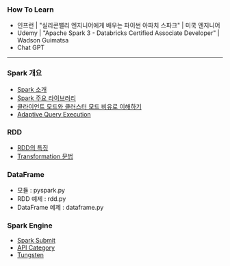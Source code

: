 ### How To Learn 
- 인프런 | "실리콘밸리 엔지니어에게 배우는 파이썬 아파치 스파크" | 미쿡 엔지니어
- Udemy | "Apache Spark 3 - Databricks Certified Associate Developer" | Wadson Guimatsa
- Chat GPT
***
### Spark 개요
- [Spark 소개](https://github.com/toughcookieseohui/To-learn-Spark/wiki/Spark-%EC%86%8C%EA%B0%9C)
- [Spark 주요 라이브러리](https://github.com/toughcookieseohui/To-learn-Spark/wiki/Spark-%EC%A3%BC%EC%9A%94-%EB%9D%BC%EC%9D%B4%EB%B8%8C%EB%9F%AC%EB%A6%AC)
- [클라이언트 모드와 클러스터 모드 비유로 이해하기](https://github.com/toughcookieseohui/To-learn-Spark/wiki/%ED%81%B4%EB%9D%BC%EC%9D%B4%EC%96%B8%ED%8A%B8-%EB%AA%A8%EB%93%9C%EC%99%80-%ED%81%B4%EB%9F%AC%EC%8A%A4%ED%84%B0-%EB%AA%A8%EB%93%9C-%EB%B9%84%EC%9C%A0%EB%A1%9C-%EC%9D%B4%ED%95%B4%ED%95%98%EA%B8%B0)
- [Adaptive Query Execution](https://github.com/toughcookieseohui/To-learn-Spark/wiki/Adaptive-Query-Execution)
### RDD
- [RDD의 특징](https://github.com/toughcookieseohui/To-learn-Spark/wiki/RDD%EC%9D%98-%ED%8A%B9%EC%A7%95)
- [Transformation 문법](https://github.com/toughcookieseohui/To-learn-Spark/wiki/Transformation-%EB%AC%B8%EB%B2%95)
### DataFrame
- 모듈 : pyspark.py
- RDD 예제 : rdd.py
- DataFrame 예제 : dataframe.py
### Spark Engine
- [Spark Submit](https://github.com/toughcookieseohui/To-learn-Spark/wiki/Spark-Submit)
- [API Category](https://github.com/toughcookieseohui/To-learn-Spark/wiki/API-Category)
- [Tungsten](https://github.com/toughcookieseohui/To-learn-Spark/wiki/Tungsten)

